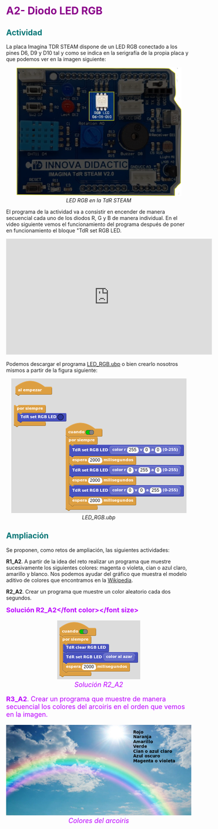 # <FONT COLOR=#8B008B>A2- Diodo LED RGB</font>

## <FONT COLOR=#007575>**Actividad**</font>
La placa Imagina TDR STEAM dispone de un LED RGB conectado a los pines D6, D9 y D10 tal y como se indica en la serigrafía de la propia placa y que podemos ver en la imagen siguiente:

<center>

![LED RGB en la TdR STEAM](../img/actividades/RGB-TdR.png)  
*LED RGB en la TdR STEAM*

</center>

El programa de la actividad va a consistir en encender de manera secuencial cada uno de los diodos R, G y B de manera individual. En el video siguiente vemos el funcionamiento del programa después de poner en funcionamiento el bloque "TdR set RGB LED.

<center>
<iframe width="560" height="315" src="https://www.youtube.com/embed/U8h47PaWYhQ?si=KCOp8FsNEjjdzAVG" title="YouTube video player" frameborder="0" allow="accelerometer; autoplay; clipboard-write; encrypted-media; gyroscope; picture-in-picture; web-share" allowfullscreen></iframe>
</center>

Podemos descargar el programa [LED_RGB.ubp](../actividades/programas/LED_RGB.ubp) o bien crearlo nosotros mismos a partir de la figura siguiente:

<center>

![LED_RGB.ubp](../img/actividades/P_LED_RGB.png)  
*LED_RGB.ubp*

</center>

## <FONT COLOR=#007575>**Ampliación**</font>
Se proponen, como retos de ampliación, las siguientes actividades:

**R1_A2**. A partir de la idea del reto realizar un programa que muestre sucesivamente los siguientes colores: magenta o violeta, cian o azul claro, amarillo y blanco. Nos podemos ayudar del gráfico que muestra el modelo aditivo de colores que encontramos en la [Wikipedia](https://es.wikipedia.org/wiki/RGB).

**R2_A2**. Crear un programa que muestre un color aleatorio cada dos segundos.

<FONT COLOR=#BB00FF><font size="4"><b>Solución R2_A2</font color></font size></b>

<center>

![Solución R2_A2](../img/actividades/Sol_R2_A2.png)  
*Solución R2_A2*

</center>

**R3_A2**. Crear un programa que muestre de manera secuencial los colores del arcoiris en el orden que vemos en la imagen.

<center>

![Colores del arcoiris](../img/actividades/arcoiris.png)  
*Colores del arcoiris*

</center>